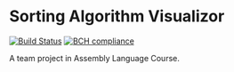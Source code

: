# Sorting Algorithm Visualizor

[![Build Status](https://travis-ci.com/charlie890414/Sorting-Algorithm-Visualizor.svg?branch=master)](https://travis-ci.com/charlie890414/Sorting-Algorithm-Visualizor)
[![BCH compliance](https://incubator.sig.eu/TEST-SMELLS/edge/badge/charlie890414/Sorting-Algorithm-Visualizor?branch=master)](https://incubator.sig.eu/TEST-SMELLS/)

A team project in Assembly Language Course.
